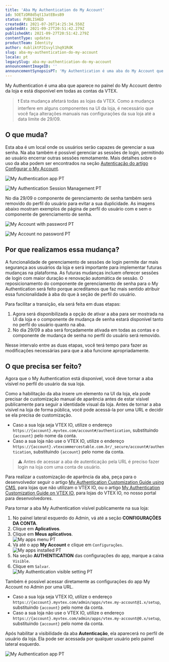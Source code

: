 ```yaml
---
title: 'Aba My Authentication do My Account'
id: 5OETzDR8d5qt13atEBxsB9
status: PUBLISHED
createdAt: 2021-07-26T14:25:34.550Z
updatedAt: 2021-09-27T20:51:42.279Z
publishedAt: 2021-09-27T20:51:42.279Z
contentType: updates
productTeam: Identity
author: 4ubliktPJIsvyl1hq91RdK
slug: aba-my-authentication-do-my-account
locale: pt
legacySlug: aba-my-authentication-do-my-account
announcementImageID: ''
announcementSynopsisPT: 'My Authentication é uma aba do My Account que permite o gerenciamento de senhas e sessões de login.'
---
```


My Authentication é uma aba que aparece no painel do My Account dentro da loja e está disponível em todas as contas da VTEX.

>❗ Esta mudança afetará todas as lojas da VTEX. Como a mudança interfere em alguns componentes na UI da loja, é necessário que você faça alterações manuais nas configurações da sua loja até a data limite de 29/09.

## O que muda?

Esta aba é um local onde os usuários serão capazes de gerenciar a sua senha. Na aba também é possível gerenciar as sessões de login, permitindo ao usuário encerrar outras sessões remotamente. Mais detalhes sobre o uso da aba podem ser encontrados na seção [Autenticação do artigo Configurar o My Account](https://help.vtex.com/pt/tutorial/como-funciona-a-minha-conta--2BQ3GiqhqGJTXsWVuio3Xh).

![My Authentication app PT](https://images.ctfassets.net/alneenqid6w5/20aIW7imMlRsfDbKYu9IuM/1f8fe73f29fcee82f33e27aa07daa83f/My_Authentication_app_PT.png)

![My Authentication Session Management PT](https://images.ctfassets.net/alneenqid6w5/3qxpIRREWnGmRmv97jhOML/0b818eb59e66b445874945c9e0784e9c/My_Authentication_Session_Management_PT_blur.png)

No dia 29/09 o componente de gerenciamento de senha também será removido do perfil do usuário para evitar a sua duplicidade. As imagens abaixo mostram exemplos de página de perfil do usuário com e sem o componente de gerenciamento de senha.

![My Account with password PT](https://images.ctfassets.net/alneenqid6w5/6L8Do8W0nbG4jfKE04ddpj/2a78bae58eb46f9ec94c7bb70ccbe11c/My_Account_with_password_PT.png)

![My Account no password PT](https://images.ctfassets.net/alneenqid6w5/22CaEOhOusmmDM73taAw6R/65082d69145a716441e2d2b555798c72/My_Account_no_password_PT.png)

## Por que realizamos essa mudança?

A funcionalidade de gerenciamento de sessões de login permite dar mais segurança aos usuários da loja e será importante para implementar futuras mudanças na plataforma. As futuras mudanças incluem oferecer sessões de login com maior duração e renovação automática de sessão. O reposicionamento do componente de gerenciamento de senha para o My Authentication será feito porque acreditamos que faz mais sentido atribuir essa funcionalidade à aba do que à seção de perfil do usuário.

Para facilitar a transição, ela será feita em duas etapas:

1. Agora será disponibilizada a opção de ativar a aba para ser mostrada na UI da loja e o componente de mudança de senha estará disponível tanto no perfil do usuário quanto na aba.
2. No dia 29/09 a aba será forçadamente ativada em todas as contas e o componente de mudança de senha no perfil do usuário será removido.

Nesse intervalo entre as duas etapas, você terá tempo para fazer as modificações necessárias para que a aba funcione apropriadamente.

## O que precisa ser feito?

Agora que o My Authentication está disponível, você deve tornar a aba visível no perfil do usuário da sua loja.

Como a habilitação da aba insere um elemento na UI da loja, ela pode precisar de customização manual de aparência antes de estar visível publicamente para seguir a identidade visual da loja. Antes de tornar a aba visível na loja de forma pública, você pode acessá-la por uma URL e decidir se ela precisa de customização.

- Caso a sua loja seja VTEX IO, utilize o endereço `https://{account}.myvtex.com/account#/authentication`, substituindo `{account}` pelo nome da conta.
- Caso a sua loja não use o VTEX IO, utilize o endereço `https://{account}.vtexcommercestable.com.br/_secure/account#/authentication`, substituindo `{account}` pelo nome da conta.

>⚠️ Antes de acessar a aba de autenticação pela URL é preciso fazer login na loja com uma conta de usuário.

Para realizar a customização de aparência da aba, peça para o desenvolvedor seguir o artigo [My Authentication Customization Guide using CMS](https://developers.vtex.com/vtex-rest-api/docs/ui-customization-my-authentication), para lojas que não utilizam o VTEX IO, ou o artigo [My Authentication Customization Guide on VTEX IO](https://developers.vtex.com/vtex-developer-docs/docs/vtex-io-my-authentication), para lojas do VTEX IO, no nosso portal para desenvolvedores.

Para tornar a aba My Authentication visível publicamente na sua loja:

1. No painel lateral esquerdo do Admin, vá até a seção **CONFIGURAÇÕES DA CONTA**.
2. Clique em **Aplicativos**.
3. Clique em **Meus aplicativos**.  
![My apps menu PT](https://images.ctfassets.net/alneenqid6w5/4oRHARlS6i4lZac17nyHhC/600c792e5f1d3854175315a1854c85bc/My_apps_menu_PT.png)
4. Vá até o app **My Account** e clique em `Configurações`.  
![My apps installed PT](https://images.ctfassets.net/alneenqid6w5/5umcJos7Uz0wnmv0VsZs3Y/20d89a53135279f89f0484c0bfef5685/My_apps_installed_PT.png)
5. Na seção **AUTHENTICATION** das configurações do app, marque a caixa `Visible`.
6. Clique em `Salvar`.  
![My Authentication visible setting PT](https://images.ctfassets.net/alneenqid6w5/5104wJeIBEUYXI7hfkRdH0/537169239dc172ce1fe772aa91d75b92/My_Authentication_visible_setting_PT.png)

Também é possível acessar diretamente as configurações do app My Account no Admin por uma URL.
- Caso a sua loja seja VTEX IO, utilize o endereço `https://{account}.myvtex.com/admin/apps/vtex.my-account@1.x/setup`, substituindo `{account}` pelo nome da conta.
- Caso a sua loja não use o VTEX IO, utilize o endereço `https://{account}.myvtex.com/admin/apps/vtex.my-account@0.x/setup`, substituindo `{account}` pelo nome da conta.

Após habilitar a visibilidade da aba **Autenticação**, ela aparecerá no perfil de usuário da loja. Ela pode ser acessada por qualquer usuário pelo painel lateral esquerdo.

![My Authentication app PT](https://images.ctfassets.net/alneenqid6w5/20aIW7imMlRsfDbKYu9IuM/1f8fe73f29fcee82f33e27aa07daa83f/My_Authentication_app_PT.png)
